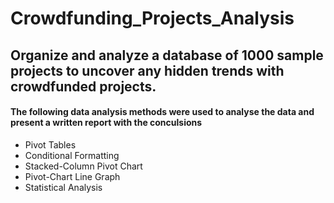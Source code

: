 # Crowdfunding_Projects_Analysis

## Organize and analyze a database of 1000 sample projects to uncover any hidden trends with crowdfunded projects.

#### The following data analysis methods were used to analyse the data and present a written report with the conculsions 

- Pivot Tables
- Conditional Formatting
- Stacked-Column Pivot Chart
- Pivot-Chart Line Graph
- Statistical Analysis

